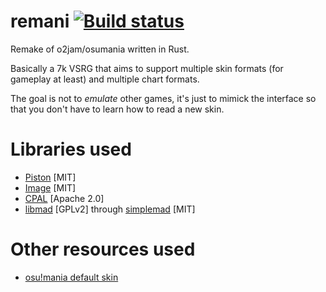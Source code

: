 remani [![Build status](https://travis-ci.org/0e4ef622/remani.svg?branch=master)](https://travis-ci.org/0e4ef622/remani)
==============================================

Remake of o2jam/osumania written in Rust.

Basically a 7k VSRG that aims to support multiple skin formats (for gameplay at least) and multiple chart formats.

The goal is not to _emulate_ other games, it's just to mimick the interface so that you don't have to learn how to read
a new skin.

Libraries used
==============
* [Piston](https://github.com/PistonDevelopers/piston) [MIT]
* [Image](https://github.com/PistonDevelopers/image) [MIT]
* [CPAL](https://github.com/tomaka/cpal) [Apache 2.0]
* [libmad](https://www.underbit.com/products/mad/) [GPLv2] through [simplemad](https://github.com/bendykst/simple-mad.rs) [MIT]

Other resources used
====================
* [osu!mania default skin](https://osu.ppy.sh/forum/t/129191)
